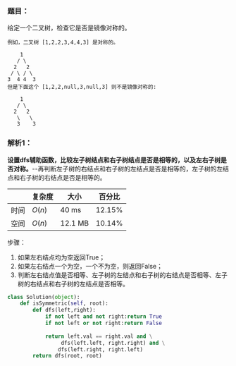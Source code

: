 ### 题目：
给定一个二叉树，检查它是否是镜像对称的。
```
例如，二叉树 [1,2,2,3,4,4,3] 是对称的。

    1
   / \
  2   2
 / \ / \
3  4 4  3
但是下面这个 [1,2,2,null,3,null,3] 则不是镜像对称的:

    1
   / \
  2   2
   \   \
   3    3
```

### 解析1：
**设置dfs辅助函数，比较左子树结点和右子树结点是否是相等的，以及左右子树是否对称。**--再判断左子树的右结点和右子树的左结点是否是相等的，左子树的左结点和右子树的右结点是否是相等的。

|  |复杂度|大小|百分比|
|--|--|--|--|
|时间|$O(n)$|40 ms|12.15%|
|空间|$O(n)$|12.1 MB|10.14%|

步骤：
1. 如果左右结点均为空返回True；
2. 如果左右结点一个为空，一个不为空，则返回False；
3. 判断左右结点值是否相等、左子树的左结点和右子树的右结点是否相等、左子树的右结点和右子树的左结点是否相等。


```python
class Solution(object):
    def isSymmetric(self, root):
        def dfs(left,right):
            if not left and not right:return True
            if not left or not right:return False
            
            return left.val == right.val and \
                 dfs(left.left, right.right) and \
                dfs(left.right, right.left)
        return dfs(root, root)
```